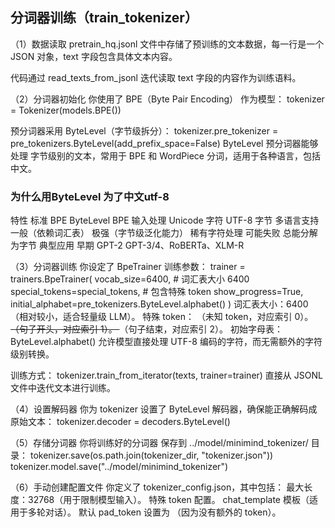 ## 分词器训练（train_tokenizer）
（1）数据读取
pretrain_hq.jsonl 文件中存储了预训练的文本数据，每一行是一个 JSON 对象，text 字段包含具体文本内容。

代码通过 read_texts_from_jsonl 迭代读取 text 字段的内容作为训练语料。

（2）分词器初始化
你使用了 BPE（Byte Pair Encoding） 作为模型：
tokenizer = Tokenizer(models.BPE())

预分词器采用 ByteLevel（字节级拆分）：
tokenizer.pre_tokenizer = pre_tokenizers.ByteLevel(add_prefix_space=False)
ByteLevel 预分词器能够处理 字节级别的文本，常用于 BPE 和 WordPiece 分词，适用于各种语言，包括中文。

### 为什么用ByteLevel   为了中文utf-8
特性	标准 BPE	ByteLevel BPE
输入处理	Unicode 字符	UTF-8 字节
多语言支持	一般（依赖词汇表）	极强（字节级泛化能力）
稀有字符处理	可能失败	总能分解为字节
典型应用	早期 GPT-2	GPT-3/4、RoBERTa、XLM-R

（3）分词器训练
你设定了 BpeTrainer 训练参数：
trainer = trainers.BpeTrainer(
    vocab_size=6400,  # 词汇表大小 6400
    special_tokens=special_tokens,  # 包含特殊 token
    show_progress=True,
    initial_alphabet=pre_tokenizers.ByteLevel.alphabet()
)
词汇表大小：6400（相对较小，适合轻量级 LLM）。
特殊 token：
<unk>（未知 token，对应索引 0）。
<s>（句子开头，对应索引 1）。
</s>（句子结束，对应索引 2）。
初始字母表：ByteLevel.alphabet() 允许模型直接处理 UTF-8 编码的字符，而无需额外的字符级别转换。


训练方式：
tokenizer.train_from_iterator(texts, trainer=trainer)
直接从 JSONL 文件中迭代文本进行训练。

（4）设置解码器
你为 tokenizer 设置了 ByteLevel 解码器，确保能正确解码成原始文本：
tokenizer.decoder = decoders.ByteLevel()

（5）存储分词器
你将训练好的分词器 保存到 ../model/minimind_tokenizer/ 目录：
tokenizer.save(os.path.join(tokenizer_dir, "tokenizer.json"))
tokenizer.model.save("../model/minimind_tokenizer")

（6）手动创建配置文件
你定义了 tokenizer_config.json，其中包括：
最大长度：32768（用于限制模型输入）。
特殊 token 配置。
chat_template 模板（适用于多轮对话）。
默认 pad_token 设置为 <unk>（因为没有额外的 <pad> token）。
